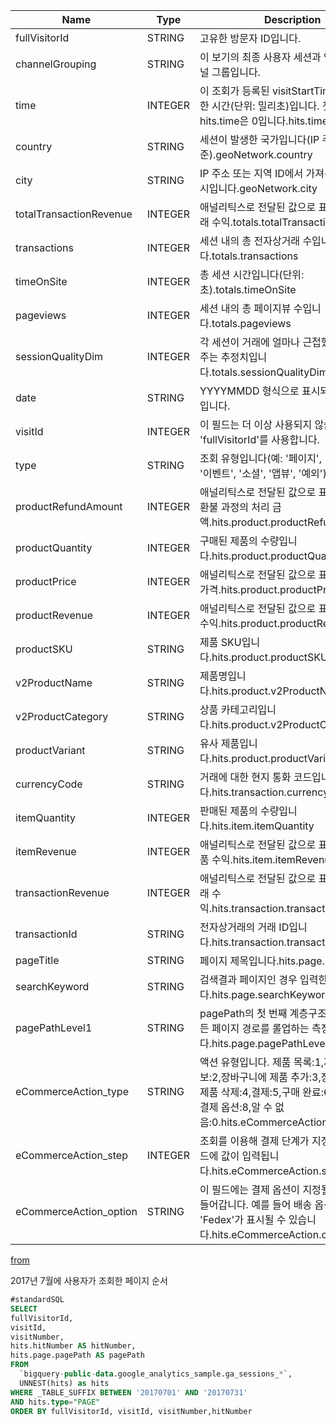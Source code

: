 |Name                       |Type       |Description|
|---------------------------|-----|-----|
|fullVisitorId	            |STRING	    |고유한 방문자 ID입니다.|	
|channelGrouping	        |STRING	    |이 보기의 최종 사용자 세션과 연결된 기본 채널 그룹입니다.|	
|time	                    |INTEGER	|이 조회가 등록된 visitStartTime 이후 경과한 시간(단위: 밀리초)입니다. 첫 번째 조회의 hits.time은 0입니다.hits.time|
|country	                |STRING	    |세션이 발생한 국가입니다(IP 주소 기준).geoNetwork.country|	
|city	                    |STRING	    |IP 주소 또는 지역 ID에서 가져온 사용자의 도시입니다.geoNetwork.city	|
|totalTransactionRevenue	|INTEGER	|애널리틱스로 전달된 값으로 표시되는 총 거래 수익.totals.totalTransactionRevenue	|
|transactions	            |INTEGER	|세션 내의 총 전자상거래 수입니다.totals.transactions	|
|timeOnSite	                |INTEGER	|총 세션 시간입니다(단위: 초).totals.timeOnSite	|
|pageviews	                |INTEGER	|세션 내의 총 페이지뷰 수입니다.totals.pageviews	|
|sessionQualityDim	        |INTEGER	|각 세션이 거래에 얼마나 근접했는지를 보여주는 추정치입니다.totals.sessionQualityDim 	|
|date	                    |STRING	    |YYYYMMDD 형식으로 표시되는 세션 날짜입니다.	|
|visitId	                |INTEGER	|이 필드는 더 이상 사용되지 않습니다. 대신 'fullVisitorId'를 사용합니다.|	
|type	                    |STRING	    |조회 유형입니다(예: '페이지', '거래', '품목', '이벤트', '소셜', '앱뷰', '예외').hits.type	|
|productRefundAmount	    |INTEGER	|애널리틱스로 전달된 값으로 표시되는 제품 환불 과정의 처리 금액.hits.product.productRefundAmount|	
|productQuantity	        |INTEGER	|구매된 제품의 수량입니다.hits.product.productQuantity|	
|productPrice	            |INTEGER	|애널리틱스로 전달된 값으로 표시되는 제품 가격.hits.product.productPrice|	
|productRevenue	            |INTEGER	|애널리틱스로 전달된 값으로 표시되는 제품 수익.hits.product.productRevenue|	
|productSKU	                |STRING	    |제품 SKU입니다.hits.product.productSKU|	
|v2ProductName	            |STRING	    |제품명입니다.hits.product.v2ProductName|	
|v2ProductCategory	        |STRING	    |상품 카테고리입니다.hits.product.v2ProductCategory|	
|productVariant	            |STRING	    |유사 제품입니다.hits.product.productVariant|	
|currencyCode	            |STRING	    |거래에 대한 현지 통화 코드입니다.hits.transaction.currencyCode|	
|itemQuantity	            |INTEGER	|판매된 제품의 수량입니다.hits.item.itemQuantity|	
|itemRevenue	            |INTEGER	|애널리틱스로 전달된 값으로 표시되는 총 상품 수익.hits.item.itemRevenue|	
|transactionRevenue	        |INTEGER	|애널리틱스로 전달된 값으로 표시되는 총 거래 수익.hits.transaction.transactionRevenue|	
|transactionId	            |STRING	    |전자상거래의 거래 ID입니다.hits.transaction.transactionId|	
|pageTitle	                |STRING	    |페이지 제목입니다.hits.page.pageTitle|	
|searchKeyword	            |STRING	    |검색결과 페이지인 경우 입력한 키워드입니다.hits.page.searchKeyword|	
|pagePathLevel1	            |STRING	    |pagePath의 첫 번째 계층구조 수준에서 모든 페이지 경로를 롤업하는 측정기준입니다.hits.page.pagePathLevel1|	
|eCommerceAction_type	    |STRING	    |액션 유형입니다. 제품 목록:1,제품 세부정보:2,장바구니에 제품 추가:3,장바구니에서 제품 삭제:4,결제:5,구매 완료:6,구매 환불:7,결제 옵션:8,알 수 없음:0.hits.eCommerceAction.action_type|	
|eCommerceAction_step	    |INTEGER	|조회를 이용해 결제 단계가 지정될 경우 이 필드에 값이 입력됩니다.hits.eCommerceAction.step|	
|eCommerceAction_option	    |STRING	    |이 필드에는 결제 옵션이 지정될 경우에 값이 들어갑니다. 예를 들어 배송 옵션에 'Fedex'가 표시될 수 있습니다.hits.eCommerceAction.option|	

[from](https://support.google.com/analytics/answer/3437719?hl=ko&ref_topic=3416089)

2017년 7월에 사용자가 조회한 페이지 순서

```sql
#standardSQL
SELECT
fullVisitorId,
visitId,
visitNumber,
hits.hitNumber AS hitNumber,
hits.page.pagePath AS pagePath
FROM
  `bigquery-public-data.google_analytics_sample.ga_sessions_*`,
  UNNEST(hits) as hits
WHERE _TABLE_SUFFIX BETWEEN '20170701' AND '20170731'
AND hits.type="PAGE"
ORDER BY fullVisitorId, visitId, visitNumber,hitNumber
```